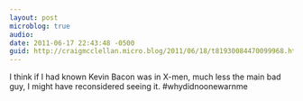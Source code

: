 ```yaml
---
layout: post
microblog: true
audio: 
date: 2011-06-17 22:43:48 -0500
guid: http://craigmcclellan.micro.blog/2011/06/18/t81930084470099968.html
---
```

I think if I had known Kevin Bacon was in X-men, much less the main bad guy, I might have reconsidered seeing it. #whydidnoonewarnme
